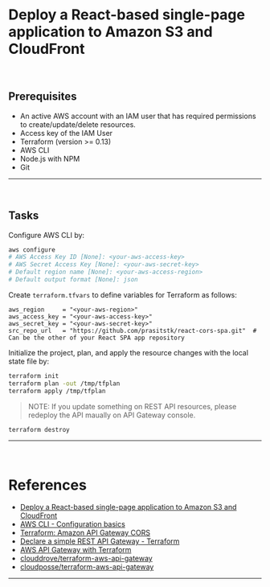 # Deploy a React-based single-page application to Amazon S3 and CloudFront

&nbsp;

## Prerequisites

- An active AWS account with an IAM user that has required permissions to create/update/delete resources.
- Access key of the IAM User
- Terraform (version >= 0.13)
- AWS CLI
- Node.js with NPM
- Git

---

&nbsp;

## Tasks

Configure AWS CLI by:

```sh
aws configure
# AWS Access Key ID [None]: <your-aws-access-key>
# AWS Secret Access Key [None]: <your-aws-secret-key>
# Default region name [None]: <your-aws-access-region>
# Default output format [None]: json
```

Create `terraform.tfvars` to define variables for Terraform as follows:

```
aws_region     = "<your-aws-region>"
aws_access_key = "<your-aws-access-key>"
aws_secret_key = "<your-aws-secret-key>"
src_repo_url   = "https://github.com/prasitstk/react-cors-spa.git"  # Can be the other of your React SPA app repository
```

Initialize the project, plan, and apply the resource changes with the local state file by:

```sh
terraform init
terraform plan -out /tmp/tfplan
terraform apply /tmp/tfplan
```

> NOTE: If you update something on REST API resources, please redeploy the API maually on API Gateway console.

```sh
terraform destroy
```

---

&nbsp;

# References

- [Deploy a React-based single-page application to Amazon S3 and CloudFront](https://docs.aws.amazon.com/prescriptive-guidance/latest/patterns/deploy-a-react-based-single-page-application-to-amazon-s3-and-cloudfront.html)
- [AWS CLI - Configuration basics](https://docs.aws.amazon.com/cli/latest/userguide/cli-configure-quickstart.html)
- [Terraform: Amazon API Gateway CORS](https://www.linkedin.com/pulse/terraform-amazon-api-gateway-cors-ahmad-ferdaus-abd-razak/?trk=pulse-article_more-articles_related-content-card)
- [Declare a simple REST API Gateway - Terraform](https://dev.to/mxglt/declare-a-simple-rest-api-gateway-terraform-5ci5)
- [AWS API Gateway with Terraform](https://medium.com/onfido-tech/aws-api-gateway-with-terraform-7a2bebe8b68f)
- [clouddrove/terraform-aws-api-gateway](https://github.com/clouddrove/terraform-aws-api-gateway)
- [cloudposse/terraform-aws-api-gateway](https://github.com/cloudposse/terraform-aws-api-gateway)

---

